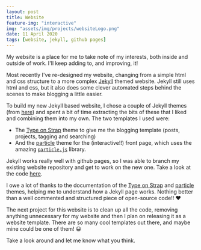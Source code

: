 ```yaml
---
layout: post
title: Website
feature-img: "interactive"
img: "assets/img/projects/websiteLogo.png"
date: 11 April 2020
tags: [website, jekyll, github pages]
---
```


My website is a place for me to take note of my interests, both inside and outside of work. I'll keep adding to, and improving, it!

Most recently I've re-designed my website, changing from a simple html and css structure to a more complex [Jekyll](https://jekyllrb.com/) themed website. Jekyll still uses html and css, but it also does some clever automated steps behind the scenes to make blogging a little easier. 

To build my new Jekyll based website, I chose a couple of Jekyll themes (from [here](https://jekyllrb.com/)) and spent a bit of time extracting the bits of these that I liked and combining them into my own. The two templates I used were: 

- The <a href='https://github.com/sylhare/Type-on-Strap'>Type on Strap</a> theme to give me the blogging template (posts, projects, tagging and searching)
- And the <a href='https://github.com/nrandecker/particle'>particle</a> theme for the (interactive!!) front page, which uses the amazing [`particle.js`](https://vincentgarreau.com/particles.js/) library.

Jekyll works really well with github pages, so I was able to branch my existing website repository and get to work on the new one. Take a look at the code [here](https://github.com/JosephCrispell/JosephCrispell.github.io).

I owe a lot of thanks to the documentation of the <a href='https://github.com/sylhare/Type-on-Strap'>Type on Strap</a> and <a href='https://github.com/nrandecker/particle'>particle</a> themes, helping me to understand how a Jekyll page works. Nothing better than a well commented and structured piece of open-source code!! ❤️

The next project for this website is to clean up all the code, removing anything unnecessary for my website and then I plan on releasing it as a website template. There are so many cool templates out there, and maybe mine could be one of them! 😀

Take a look around and let me know what you think.

